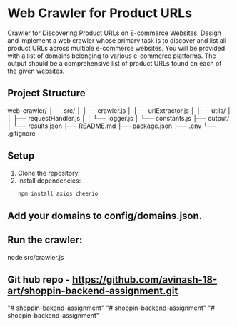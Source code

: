 # Web Crawler for Product URLs
Crawler for Discovering Product URLs on E-commerce Websites.
Design and implement a web crawler whose primary task is to discover and list all product URLs across multiple e-commerce websites. You will be provided with a list of domains belonging to various e-commerce platforms. The output should be a comprehensive list of product URLs found on each of the given websites.

## Project Structure

web-crawler/
├── src/
│   ├── crawler.js
│   ├── urlExtractor.js
│   ├── utils/
│   │   ├── requestHandler.js
│   │   └── logger.js
│   └── constants.js
├── output/
│   └── results.json
├── README.md
├── package.json
├── .env
└── .gitignore



## Setup
1. Clone the repository.
2. Install dependencies:
   ```bash
   npm install axios cheerio

## Add your domains to config/domains.json. 

## Run the crawler: 
node src/crawler.js

## Git hub repo - https://github.com/avinash-18-art/shoppin-backend-assignment.git
"# shoppin-bakend-assignment" 
"# shoppin-backend-assignment" 
"# shoppin-backend-assignment" 
